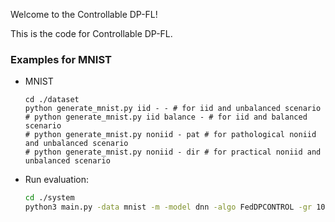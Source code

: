 Welcome to the Controllable DP-FL!

This is the code for Controllable DP-FL.


### Examples for **MNIST**
- MNIST
    ```
    cd ./dataset
    python generate_mnist.py iid - - # for iid and unbalanced scenario
    # python generate_mnist.py iid balance - # for iid and balanced scenario
    # python generate_mnist.py noniid - pat # for pathological noniid and unbalanced scenario
    # python generate_mnist.py noniid - dir # for practical noniid and unbalanced scenario
    ```



- Run evaluation: 
    ```bash
    cd ./system
    python3 main.py -data mnist -m -model dnn -algo FedDPCONTROL -gr 100 -sfn FedDPCONTROL -did 0 -ldp gaussian -crf True -Dclip True -kf True -crd CRD -pb 0.6 -t 10 # using the MNIST dataset, Gaussiam mechanism, the Fedavg + CONTROL algorithm

